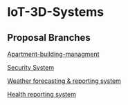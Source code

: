 # IoT-3D-Systems


## Proposal Branches
[Apartment-building-managment](https://github.com/mich2k/IoT-3D-Systems/tree/Apartment-building-cyber-managment)

[Security System](https://github.com/mich2k/IoT-3D-Systems/tree/Security-System)

[Weather forecasting & reporting system](https://github.com/mich2k/IoT-3D-Systems/tree/Real-Time-Weather-Forecasting-and-Reporting-System)

[Health reporting system](https://github.com/mich2k/IoT-3D-Systems/tree/Health-Monitoring-System-using-IoT)

